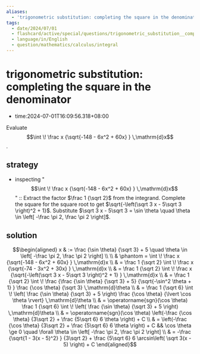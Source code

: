 ```yaml
---
aliases:
  - 'trigonometric substitution: completing the square in the denominator'
tags:
  - date/2024/07/01
  - flashcard/active/special/questions/trigonometric_substitution__completing_the_square_in_the_denominator
  - language/in/English
  - question/mathematics/calculus/integral
---
```


# trigonometric substitution: completing the square in the denominator

- time:2024-07-01T16:09:56.318+08:00

Evaluate $$\int \! \frac x {\sqrt{-148 - 6x^2 + 60x} } \,\mathrm{d}x$$.

## strategy

- inspecting "$$\int \! \frac x {\sqrt{-148 - 6x^2 + 60x} } \,\mathrm{d}x$$" :: Extract the factor $\frac 1 {\sqrt 2}$ from the integrand. Complete the square for the square root to get $\sqrt{-\left(\sqrt 3 x - 5\sqrt 3 \right)^2 + 1}$. Substitute $\sqrt 3 x - 5\sqrt 3 = \sin \theta \quad \theta \in \left[ -\frac \pi 2, \frac \pi 2 \right]$. <!--SR:!2024-09-24,52,250-->

## solution

$$\begin{aligned}
x & := \frac {\sin \theta} {\sqrt 3} + 5 \quad \theta \in \left[ -\frac \pi 2, \frac \pi 2 \right] \\
\\
& \phantom = \int \! \frac x {\sqrt{-148 - 6x^2 + 60x} } \,\mathrm{d}x \\
& = \frac 1 {\sqrt 2} \int \! \frac x {\sqrt{-74 - 3x^2 + 30x} } \,\mathrm{d}x \\
& = \frac 1 {\sqrt 2} \int \! \frac x {\sqrt{-\left(\sqrt 3 x - 5\sqrt 3 \right)^2 + 1} } \,\mathrm{d}x \\
& = \frac 1 {\sqrt 2} \int \! \frac {\frac {\sin \theta} {\sqrt 3} + 5} {\sqrt{-\sin^2 \theta + 1} } \frac {\cos \theta} {\sqrt 3} \,\mathrm{d}\theta \\
& = \frac 1 {\sqrt 6} \int \! \left( \frac {\sin \theta} {\sqrt 3} + 5 \right) \frac {\cos \theta} {\lvert \cos \theta \rvert} \,\mathrm{d}\theta \\
& = \operatorname{sgn}(\cos \theta) \frac 1 {\sqrt 6} \int \! \left( \frac {\sin \theta} {\sqrt 3} + 5 \right) \,\mathrm{d}\theta \\
& = \operatorname{sgn}(\cos \theta) \left(-\frac {\cos \theta} {3\sqrt 2} + \frac {5\sqrt 6} 6 \theta \right) + C \\
& = \left(-\frac {\cos \theta} {3\sqrt 2} + \frac {5\sqrt 6} 6 \theta \right) + C && \cos \theta \ge 0 \quad \forall \theta \in \left[ -\frac \pi 2, \frac \pi 2 \right] \\
& = -\frac {\sqrt{1 - 3(x - 5)^2} } {3\sqrt 2} + \frac {5\sqrt 6} 6 \arcsin\left( \sqrt 3(x - 5) \right) + C
\end{aligned}$$
